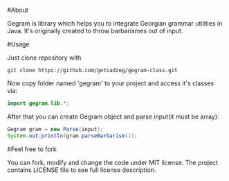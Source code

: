 #About

Gegram is library which helps you to integrate Georgian grammar utilities in Java. It's originally created to throw barbarismes out of input.

#Usage

Just clone repository with 

```
git clone https://github.com/getsadzeg/gegram-class.git
```
Now copy folder named 'gegram' to your project and access it's classes via:

```java
import gegram.lib.*;
```

After that you can create Gegram object and parse input(it must be array):

```java
Gegram gram = new Parse(input);
System.out.println(gram.parseBarbarism());
```

#Feel free to fork

You can fork, modify and change the code under MIT license. The project contains LICENSE file to see full license description.